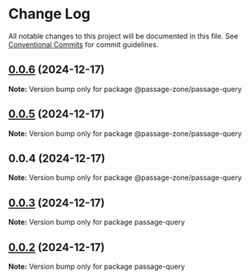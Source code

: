 # Change Log

All notable changes to this project will be documented in this file.
See [Conventional Commits](https://conventionalcommits.org) for commit guidelines.

## [0.0.6](https://github.com/ECHOAD/passagejs/compare/@passage-zone/passage-query@0.0.5...@passage-zone/passage-query@0.0.6) (2024-12-17)

**Note:** Version bump only for package @passage-zone/passage-query

## [0.0.5](https://github.com/ECHOAD/passagejs/compare/@passage-zone/passage-query@0.0.4...@passage-zone/passage-query@0.0.5) (2024-12-17)

**Note:** Version bump only for package @passage-zone/passage-query

## 0.0.4 (2024-12-17)

**Note:** Version bump only for package @passage-zone/passage-query

## [0.0.3](https://github.com/ECHOAD/passagejs/compare/passage-query@0.0.2...passage-query@0.0.3) (2024-12-17)

**Note:** Version bump only for package passage-query

## [0.0.2](https://github.com/ECHOAD/passagejs/compare/passage-query@0.0.2...passage-query@0.0.2) (2024-12-17)

**Note:** Version bump only for package passage-query
